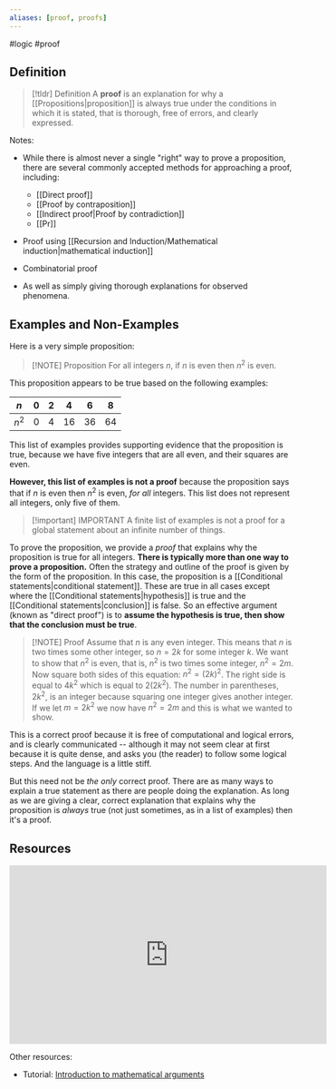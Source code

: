 ```yaml
---
aliases: [proof, proofs]
--- 
```


#logic #proof 

## Definition 

> [!tldr] Definition
> A **proof** is an explanation for why a [[Propositions|proposition]] is always true under the conditions in which it is stated, that is thorough, free of errors, and clearly expressed. 

Notes: 
- While there is almost never a single "right" way to prove a proposition, there are several commonly accepted methods for approaching a proof, including: 
	- [[Direct proof]]
	- [[Proof by contraposition]]
	- [[Indirect proof|Proof by contradiction]]
	- [[Pr]]

- Proof using [[Recursion and Induction/Mathematical induction|mathematical induction]] 
- Combinatorial proof
- As well as simply giving thorough explanations for observed phenomena. 

## Examples and Non-Examples

Here is a very simple proposition: 

> [!NOTE] Proposition
> For all integers $n$, if $n$ is even then $n^2$ is even. 

This proposition appears to be true based on the following examples: 

| $n$   | $0$ | $2$ | $4$  | $6$  | $8$ |
| ----- | --- | --- | ---- | ---- | --- |
| $n^2$ | $0$ | $4$ | $16$ | $36$ | $64$    |

This list of examples provides supporting evidence that the proposition is true, because we have five integers that are all even, and their squares are even. 

**However, this list of examples is not a proof** because the proposition says that if $n$ is even then $n^2$ is even, *for all* integers. This list does not represent all integers, only five of them. 


> [!important] IMPORTANT
> A finite list of examples is not a proof for a global statement about an infinite number of things. 

To prove the proposition, we provide a *proof* that explains why the proposition is true for all integers. **There is typically more than one way to prove a proposition.** Often the strategy and outline of the proof is given by the form of the proposition. In this case, the proposition is a [[Conditional statements|conditional statement]]. These are true in all cases except where the [[Conditional statements|hypothesis]] is true and the [[Conditional statements|conclusion]] is false. So an effective argument (known as "direct proof") is to **assume the hypothesis is true, then show that the conclusion must be true**. 

> [!NOTE] Proof
> Assume that $n$ is any even integer. This means that $n$ is two times some other integer, so $n = 2k$ for some integer $k$. We want to show that $n^2$ is even, that is, $n^2$ is two times some integer, $n^2 = 2m$. Now square both sides of this equation: $n^2 = (2k)^2$. The right side is equal to $4k^2$ which is equal to $2(2k^2)$. The number in parentheses, $2k^2$, is an integer because squaring one integer gives another integer. If we let $m = 2k^2$ we now have $n^2 = 2m$ and this is what we wanted to show. 

This is a correct proof because it is free of computational and logical errors, and is clearly communicated -- although it may not seem clear at first because it is quite dense, and asks you (the reader) to follow some logical steps. And the language is a little stiff. 

But this need not be *the only* correct proof. There are as many ways to explain a true statement as there are people doing the explanation. As long as we are giving a clear, correct explanation that explains why the proposition is *always* true (not just sometimes, as in a list of examples) then it's a proof. 

## Resources 

<iframe width="560" height="315" src="https://www.youtube.com/embed/z-TPb8hI58k" title="YouTube video player" frameborder="0" allow="accelerometer; autoplay; clipboard-write; encrypted-media; gyroscope; picture-in-picture; web-share" allowfullscreen></iframe>

Other resources: 
- Tutorial: [Introduction to mathematical arguments](https://math.berkeley.edu/~hutching/teach/proofs.pdf)

